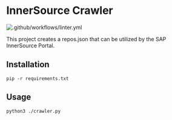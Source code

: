 # InnerSource Crawler
![.github/workflows/linter.yml](https://github.com/zkoppert/innersource-crawler/actions/workflows/linter.yml/badge.svg)

This project creates a repos.json that can be utilized by the SAP InnerSource Portal.

## Installation
`pip -r requirements.txt`

## Usage
`python3 ./crawler.py`

